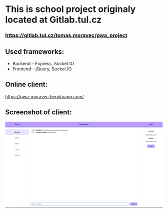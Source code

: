# This is school project originaly located at Gitlab.tul.cz
### https://gitlab.tul.cz/tomas.moravec/pwa_project

## Used frameworks:
* Backend - Express, Socket.IO
* Frontend - jQuery, Socket.IO

## Online client:
https://pwa-moravec.herokuapp.com/

## Screenshot of client:
![](images/screenshot.png "Screenshot of client")
